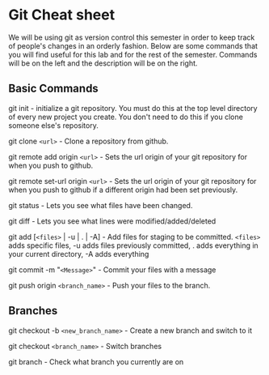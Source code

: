 # Git Cheat sheet
We will be using git as version control this semester in order to keep track of people's changes in an orderly fashion. Below are some commands that you will find useful for this lab and for the rest of the semester. Commands will be on the left and the description will be on the right.

## Basic Commands
git init - initialize a git repository. You must do this at the top level directory of every new project you create. You don't need to do this if you clone someone else's repository.

git clone `<url>` - Clone a repository from github. 

git remote add origin `<url>` - Sets the url origin of your git repository for when you push to github.

git remote set-url origin `<url>` - Sets the url origin of your git repository for when you push to github if a different origin had been set previously.

git status - Lets you see what files have been changed.

git diff - Lets you see what lines were modified/added/deleted

git add [`<files>` | -u | . | -A] - Add files for staging to be committed. `<files>` adds specific files, -u adds files previously committed, . adds everything in your current directory, -A adds everything

git commit -m "`<Message>`" - Commit your files with a message

git push origin `<branch_name>` - Push your files to the branch. 

## Branches
git checkout -b `<new_branch_name>` - Create a new branch and switch to it

git checkout `<branch_name>` - Switch branches

git branch - Check what branch you currently are on

